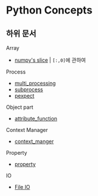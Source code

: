 # Python Concepts

## 하위 문서

Array
- [numpy's slice](concept/Array/numpy_slice.md)     |  `[:,0]`에 관하여

Process
- [multi_processing](concept/process/Multiprocessing/multiprocessing.md)
- [subprocess](concept/process/subprocess/subprocess.md)
- [pexpect](concept/process/pexpect/pexpect.md)

Object part   
- [attribute_function](concept/Object/attribute_function.md)   

Context Manager
- [context_manger](concept/Context_Manager/Context%20Manager.md)

Property
- [property](concept/Property/property.md)

IO
- [File IO](concept/IO/File_IO.md)   